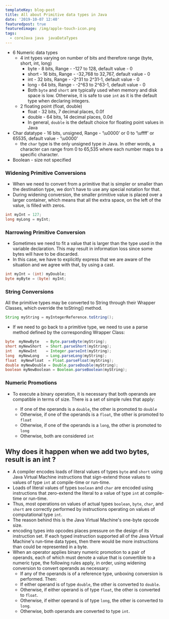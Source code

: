 ```yaml
---
templateKey: blog-post
title: All about Primitive data types in Java
date: '2019-10-07 12:40'
featuredpost: true
featuredimage: /img/apple-touch-icon.png
tags:
  - coreJava java  javaDataTypes
---
```

* 6 Numeric data types
   * 4 int types varying on number of bits and therefore range (byte, short, int, long)
     * byte - 8 bits, Range - -127 to 128, default value - 0
     * short - 16 bits, Range - -32,768 to 32,767, default value - 0
     * int - 32 bits, Range - -2^31 to 2^31-1, default value - 0
     * long - 64 bits, Range - -2^63 to 2^63-1, default value - 0
     * Both `byte` and `short` are typically used when memory and disk space is low. Otherwise, it is safe to use `int` as it is the default type when declaring integers.
   * 2 floating point (float, double)
     * float - 32 bits, 7 decimal places, 0.0f
     * double - 64 bits, 14 decimal places, 0.0d
     * In general, `double` is the default choice for floating point values in Java
* Char datatype - 16 bits, unsigned, Range - ‘\u0000’ or 0 to ‘\uffff’ or 65535, default value - '\u0000'
  * the `char` type is the only unsigned type in Java. In other words, a character can range from 0 to 65,535 where each number maps to a specific character.
* Boolean - size not specified

###  Widening Primitive Conversions
* When we need to convert from a primitive that is simpler or smaller than the destination type, we don't have to use any special notation for that.
* During widening conversion, the smaller primitive value is placed over a larger container, which means that all the extra space, on the left of the value, is filled with zeros.
```java
int myInt = 127;
long myLong = myInt;
```

### Narrowing Primitive Conversion
* Sometimes we need to fit a value that is larger than the type used in the variable declaration. This may result in information loss since some bytes will have to be discarded.
* In this case, we have to explicitly express that we are aware of the situation and we agree with that, by using a cast.

```java
int myInt = (int) myDouble;
byte myByte = (byte) myInt;
```

### String Conversions
All the primitive types may be converted to String through their Wrapper Classes, which override the toString() method.
```java
String myString = myIntegerReference.toString();
```

* If we need to go back to a primitive type, we need to use a parse method defined by the corresponding Wrapper Class:
```java
byte  myNewByte   = Byte.parseByte(myString);
short myNewShort  = Short.parseShort(myString);
int   myNewInt    = Integer.parseInt(myString);
long  myNewLong   = Long.parseLong(myString); 
float  myNewFloat  = Float.parseFloat(myString);
double myNewDouble = Double.parseDouble(myString);
boolean myNewBoolean = Boolean.parseBoolean(myString);
```

### Numeric Promotions
* To execute a binary operation, it is necessary that both operands are compatible in terms of size.
There is a set of simple rules that apply:

  * If one of the operands is a `double`, the other is promoted to `double`
  * Otherwise, if one of the operands is a `float`, the other is promoted to `float`
  * Otherwise, if one of the operands is a `long`, the other is promoted to `long`
  * Otherwise, both are considered `int`

## Why does it happen when we add two bytes, result is an int ?
* A compiler encodes loads of literal values of types `byte` and `short` using Java Virtual Machine instructions that sign-extend those values to values of type `int` at compile-time or run-time. 
* Loads of literal values of types `boolean` and `char` are encoded using instructions that zero-extend the literal to a value of type `int` at compile-time or run-time.
* Thus, most operations on values of actual types `boolean`, `byte`, `char`, and `short` are correctly performed by instructions operating on values of computational type `int`.
* The reason behind this is the Java Virtual Machine's one-byte opcode size.
* encoding types into opcodes places pressure on the design of its instruction set. If each typed instruction supported all of the Java Virtual Machine's run-time data types, then there would be more instructions than could be represented in a byte. 
* When an operator applies binary numeric promotion to a pair of operands, each of which must denote a value that is convertible to a numeric type, the following rules apply, in order, using widening conversion to convert operands as necessary: 
    * If any of the operands is of a reference type, unboxing conversion is performed. Then: 
    * If either operand is of type `double`, the other is converted to `double`. 
    * Otherwise, if either operand is of type `float`, the other is converted to `float`. 
    * Otherwise, if either operand is of type `long`, the other is converted to `long`. 
    * Otherwise, both operands are converted to type `int`.
